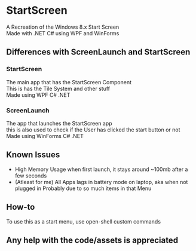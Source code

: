 # StartScreen
A Recreation of the Windows 8.x Start Screen<br>
Made with .NET C# using WPF and WinForms
## Differences with ScreenLaunch and StartScreen
### StartScreen
The main app that has the StartScreen Component<br>
This is has the Tile System and other stuff<br>
Made using WPF C# .NET
### ScreenLaunch
The app that launches the StartScreen app<br>
this is also used to check if the User has clicked the start button or not<br>
Made using WinForms C# .NET
## Known Issues
- High Memory Usage when first launch, it stays around ~100mb after a few seconds
- (Atleast for me) All Apps lags in battery mode on laptop, aka when not plugged in
  Probably due to so much items in that Menu
## How-to
To use this as a start menu, use open-shell custom commands
## Any help with the code/assets is appreciated
